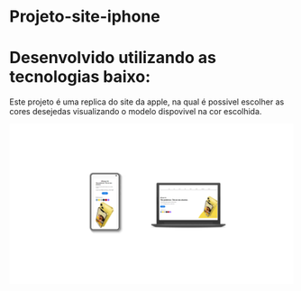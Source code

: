 # Projeto-site-iphone
<h1>Desenvolvido utilizando as tecnologias baixo:</h1>
<p> Este projeto é uma replica do site da apple, na qual é possivel escolher as cores desejedas visualizando o modelo dispovivel na cor escolhida. </p>
<a><img src="https://github.com/LucMLC/Projeto-site-iphone/blob/Develop/img/Design%20sem%20nome%20(1).png?raw=true" alt="img-iphone"> </a>
<br>

